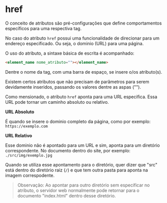 # href

O conceito de atributos são pré-configurações que define comportamentos específicos para uma respectiva tag.

No caso do atributo `href` possui uma funcionalidade de direcionar para um endereço especificado. Ou seja, o dominio (URL) para uma página.

O uso do atributo, a sintaxe básica de escrita é acompanhado:

```HTML
<element_name nome_atributo=""></element_name>
```

Dentre o nome da tag, com uma barra de espaço, se insere o/os atributo(s).

Existem certos atributos que não precisam de parâmetros para serem devidamente inseridos, passando os valores dentre as aspas ("").

Como mensionado, o atributo `href` aponta para uma URL especifica. Essa URL pode tornar um caminho absoluto ou relativo.

**URL Absoluto**

É quando se insere o dominio completo da página, como por exemplo: `https://exemplo.com`

**URL Relativo**

Esse dominio não é apontado para um URL e sim, aponta para um diretório correspondente. No documento dentro do site, por exemplo: `./src/img/exemplo.jpg`

Quando se utiliza esse apontamento para o diretório, quer dizer que "src" está dentro do diretório raiz (`/`) e que tem outra pasta para aponta na imagem correspodente.

> Observação: Ao apontar para outro diretório sem especificar no atributo, o servidor web normalmente pode retornar para o documento "index.html" dentro desse diretório.
